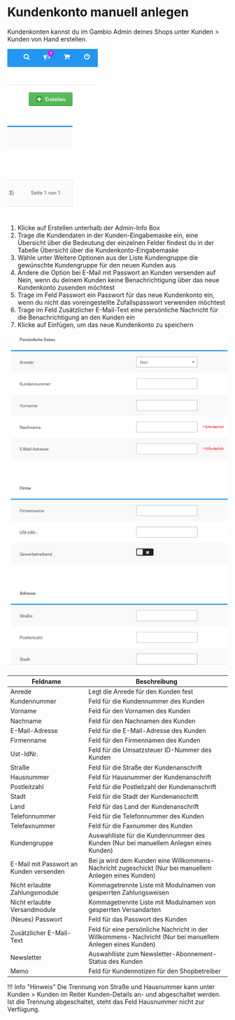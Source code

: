# Kundenkonto manuell anlegen 

Kundenkonten kannst du im Gambio Admin deines Shops unter Kunden \> Kunden von Hand erstellen.

![](Bilder/Abb163_NeuesKundenkontoAnlegen.png "Neues Kundenkonto anlegen")

1.  Klicke auf Erstellen unterhalb der Admin-Info Box
2.  Trage die Kundendaten in der Kunden-Eingabemaske ein, eine Übersicht über die Bedeutung der einzelnen Felder findest du in der Tabelle Übersicht über die Kundenkonto-Eingabemaske
3.  Wähle unter Weitere Optionen aus der Liste Kundengruppe die gewünschte Kundengruppe für den neuen Kunden aus
4.  Ändere die Option bei E-Mail mit Passwort an Kunden versenden auf Nein, wenn du deinem Kunden keine Benachrichtigung über das neue Kundenkonto zusenden möchtest
5.  Trage im Feld Passwort ein Passwort für das neue Kundenkonto ein, wenn du nicht das voreingestellte Zufallspasswort verwenden möchtest
6.  Trage im Feld Zusätzlicher E-Mail-Text eine persönliche Nachricht für die Benachrichtigung an den Kunden ein
7.  Klicke auf Einfügen, um das neue Kundenkonto zu speichern

![](Bilder/Abb164_KundenEingabemaskeGambioAdmin.png "Kunden-Eingabemaske (Gambio Admin)")

|Feldname|Beschreibung|
|--------|------------|
|Anrede|Legt die Anrede für den Kunden fest|
|Kundennummer|Feld für die Kundennummer des Kunden|
|Vorname|Feld für den Vornamen des Kunden|
|Nachname|Feld für den Nachnamen des Kunden|
|E-Mail-Adresse|Feld für die E-Mail-Adresse des Kunden|
|Firmenname|Feld für den Firmennamen des Kunden|
|Ust-IdNr.|Feld für die Umsatzsteuer ID-Nummer des Kunden|
|Straße|Feld für die Straße der Kundenanschrift|
|Hausnummer|Feld für Hausnummer der Kundenanschrift|
|Postleitzahl|Feld für die Postleitzahl der Kundenanschrift|
|Stadt|Feld für die Stadt der Kundenanschrift|
|Land|Feld für das Land der Kundenanschrift|
|Telefonnummer|Feld für die Telefonnummer des Kunden|
|Telefaxnummer|Feld für die Faxnummer des Kunden|
|Kundengruppe|Auswahlliste für die Kundennummer des Kunden \(Nur bei manuellem Anlegen eines Kunden\)|
|E-Mail mit Passwort an Kunden versenden|Bei ja wird dem Kunden eine Willkommens-Nachricht zugeschickt \(Nur bei manuellem Anlegen eines Kunden\)|
|Nicht erlaubte Zahlungsmodule|Kommagetrennte Liste mit Modulnamen von gesperrten Zahlungsweisen|
|Nicht erlaubte Versandmodule|Kommagetrennte Liste mit Modulnamen von gesperrten Versandarten|
|\(Neues\) Passwort|Feld für das Passwort des Kunden|
|Zusätzlicher E-Mail-Text|Feld für eine persönliche Nachricht in der Willkommens- Nachricht \(Nur bei manuellem Anlegen eines Kunden\)|
|Newsletter|Auswahlliste zum Newsletter-Abonnement-Status des Kunden|
|Memo|Feld für Kundennotizen für den Shopbetreiber|

!!! Info "Hinweis"
	 Die Trennung von Straße und Hausnummer kann unter Kunden \> Kunden im Reiter Kunden-Details an- und abgeschaltet werden. Ist die Trennung abgeschaltet, steht das Feld Hausnummer nicht zur Verfügung.



